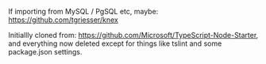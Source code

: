 If importing from MySQL / PgSQL etc, maybe: https://github.com/tgriesser/knex


Initiallly cloned from: https://github.com/Microsoft/TypeScript-Node-Starter,
and everything now deleted except for things like tslint and some package.json settings.
